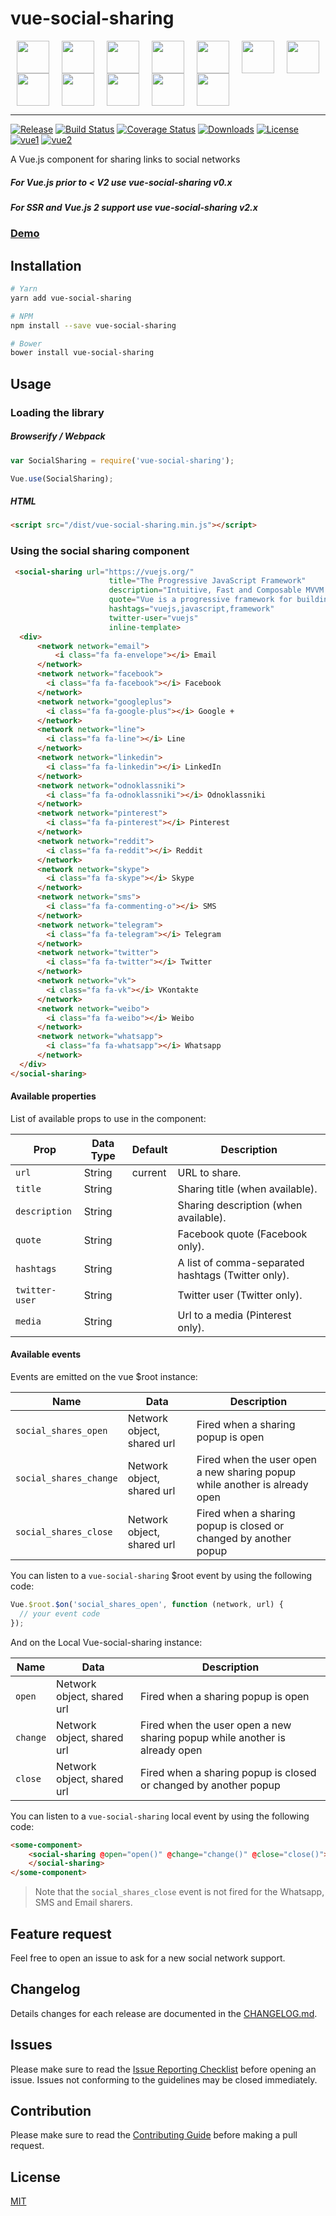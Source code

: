 # vue-social-sharing

<img src="https://simpleicons.org/icons/facebook.svg" width="52" hspace="10"><img src="https://simpleicons.org/icons/googleplus.svg" width="52" hspace="10"><img src="https://simpleicons.org/icons/linkedin.svg" width="52" hspace="10"><img src="https://simpleicons.org/icons/pinterest.svg" width="52" hspace="10"><img src="https://simpleicons.org/icons/reddit.svg" width="52" hspace="10"><img src="https://simpleicons.org/icons/twitter.svg" width="52" hspace="10"><img src="https://simpleicons.org/icons/vk.svg" width="52" hspace="10"><img src="https://simpleicons.org/icons/sinaweibo.svg" width="52" hspace="10"><img src="https://simpleicons.org/icons/whatsapp.svg" width="52" hspace="10"><img src="https://simpleicons.org/icons/telegram.svg" width="52" hspace="10"><img src="https://simpleicons.org/icons/skype.svg" width="52" hspace="10"><img src="https://simpleicons.org/icons/odnoklassniki.svg" width="52" hspace="10">

---

[![Release](https://img.shields.io/github/release/nicolasbeauvais/vue-social-sharing.svg?style=flat-square)](https://github.com/nicolasbeauvais/vue-social-sharing/releases)
[![Build Status](https://img.shields.io/travis/nicolasbeauvais/vue-social-sharing.svg?style=flat-square)](https://travis-ci.org/nicolasbeauvais/vue-social-sharing)
[![Coverage Status](https://img.shields.io/coveralls/nicolasbeauvais/vue-social-sharing/master.svg?style=flat-square)](https://coveralls.io/github/nicolasbeauvais/vue-social-sharing?branch=master)
[![Downloads](https://img.shields.io/npm/dt/vue-social-sharing.svg?style=flat-square)](https://www.npmjs.com/package/vue-social-sharing)
[![License](https://img.shields.io/github/license/nicolasbeauvais/vue-social-sharing.svg?style=flat-square)](https://github.com/nicolasbeauvais/vue-social-sharing/blob/master/LICENSE)
[![vue1](https://img.shields.io/badge/vue-1.x-brightgreen.svg)](https://vuejs.org/)
[![vue2](https://img.shields.io/badge/vue-2.x-brightgreen.svg)](https://vuejs.org/)

A Vue.js component for sharing links to social networks

##### For Vue.js prior to < V2 use vue-social-sharing v0.x
##### For SSR and Vue.js 2 support use vue-social-sharing v2.x

### [Demo](https://nicolasbeauvais.github.io/vue-social-sharing/)

## Installation

```bash
# Yarn
yarn add vue-social-sharing

# NPM
npm install --save vue-social-sharing

# Bower
bower install vue-social-sharing
```

## Usage

### Loading the library

##### Browserify / Webpack

```javascript
var SocialSharing = require('vue-social-sharing');

Vue.use(SocialSharing);
```

##### HTML

```html
<script src="/dist/vue-social-sharing.min.js"></script>
```

### Using the social sharing component

```html
 <social-sharing url="https://vuejs.org/"
                      title="The Progressive JavaScript Framework"
                      description="Intuitive, Fast and Composable MVVM for building interactive interfaces."
                      quote="Vue is a progressive framework for building user interfaces."
                      hashtags="vuejs,javascript,framework"
                      twitter-user="vuejs"
                      inline-template>
  <div>
      <network network="email">
          <i class="fa fa-envelope"></i> Email
      </network>
      <network network="facebook">
        <i class="fa fa-facebook"></i> Facebook
      </network>
      <network network="googleplus">
        <i class="fa fa-google-plus"></i> Google +
      </network>
      <network network="line">
        <i class="fa fa-line"></i> Line
      </network>
      <network network="linkedin">
        <i class="fa fa-linkedin"></i> LinkedIn
      </network>
      <network network="odnoklassniki">
        <i class="fa fa-odnoklassniki"></i> Odnoklassniki
      </network>
      <network network="pinterest">
        <i class="fa fa-pinterest"></i> Pinterest
      </network>
      <network network="reddit">
        <i class="fa fa-reddit"></i> Reddit
      </network>
      <network network="skype">
        <i class="fa fa-skype"></i> Skype
      </network>
      <network network="sms">
        <i class="fa fa-commenting-o"></i> SMS
      </network>
      <network network="telegram">
        <i class="fa fa-telegram"></i> Telegram
      </network>
      <network network="twitter">
        <i class="fa fa-twitter"></i> Twitter
      </network>
      <network network="vk">
        <i class="fa fa-vk"></i> VKontakte
      </network>
      <network network="weibo">
        <i class="fa fa-weibo"></i> Weibo
      </network> 
      <network network="whatsapp">
        <i class="fa fa-whatsapp"></i> Whatsapp
      </network>
  </div>
</social-sharing>
```

#### Available properties

List of available props to use in the component:

Prop           | Data Type  | Default   | Description
-------------- | ---------- | --------- | -----------
`url`          | String     | current   | URL to share.
`title`        | String     |           | Sharing title (when available).
`description`  | String     |           | Sharing description (when available).
`quote`        | String     |           | Facebook quote (Facebook only).
`hashtags`     | String     |           | A list of comma-separated hashtags (Twitter only).
`twitter-user` | String     |           | Twitter user (Twitter only).
`media`        | String     |           | Url to a media (Pinterest only).

#### Available events

Events are emitted on the vue $root instance:

Name                   | Data                       | Description
---------------------- | -------------------------- | --------------------------------------------------------------------------
`social_shares_open`   | Network object, shared url | Fired when a sharing popup is open
`social_shares_change` | Network object, shared url | Fired when the user open a new sharing popup while another is already open
`social_shares_close`  | Network object, shared url | Fired when a sharing popup is closed or changed by another popup

You can listen to a `vue-social-sharing` $root event by using the following code:
```javascript
Vue.$root.$on('social_shares_open', function (network, url) {
  // your event code
});
```

And on the Local Vue-social-sharing instance:

Name                   | Data                       | Description
---------------------- | -------------------------- | --------------------------------------------------------------------------
`open`   | Network object, shared url | Fired when a sharing popup is open
`change` | Network object, shared url | Fired when the user open a new sharing popup while another is already open
`close`  | Network object, shared url | Fired when a sharing popup is closed or changed by another popup

You can listen to a `vue-social-sharing` local event by using the following code:
```html
<some-component>
    <social-sharing @open="open()" @change="change()" @close="close()">
    </social-sharing>
</some-component>
```

> Note that the `social_shares_close` event is not fired for the Whatsapp, SMS and Email sharers.

## Feature request
Feel free to open an issue to ask for a new social network support.

## Changelog
Details changes for each release are documented in the [CHANGELOG.md](https://github.com/nicolasbeauvais/vue-social-sharing/blob/master/CHANGELOG.md).

## Issues
Please make sure to read the [Issue Reporting Checklist](https://github.com/nicolasbeauvais/vue-social-sharing/blob/master/CONTRIBUTING.md#issue-reporting-guidelines) before opening an issue. Issues not conforming to the guidelines may be closed immediately.

## Contribution
Please make sure to read the [Contributing Guide](https://github.com/nicolasbeauvais/vue-social-sharing/blob/master/CONTRIBUTING.md) before making a pull request.

## License

[MIT](http://opensource.org/licenses/MIT)
